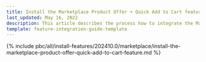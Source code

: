 ```yaml
---
title: Install the Marketplace Product Offer + Quick Add to Cart feature
last_updated: May 16, 2022
description: This article describes the process how to integrate the Marketplace Product Offer + Quick Add to Cart feature into a Spryker Marketplace project.
template: feature-integration-guide-template
---
```


{% include pbc/all/install-features/202410.0/marketplace/install-the-marketplace-product-offer-quick-add-to-cart-feature.md %} <!-- To edit, see /_includes/pbc/all/install-features/202311.0/marketplace/install-the-marketplace-product-offer-quick-add-to-cart-feature.md -->

